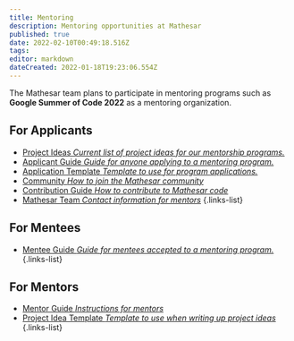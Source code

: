 ```yaml
---
title: Mentoring
description: Mentoring opportunities at Mathesar
published: true
date: 2022-02-10T00:49:18.516Z
tags: 
editor: markdown
dateCreated: 2022-01-18T19:23:06.554Z
---
```


The Mathesar team plans to participate in mentoring programs such as **Google Summer of Code 2022** as a mentoring organization. 

## For Applicants
- [Project Ideas *Current list of project ideas for our mentorship programs.*](/community/mentoring/project-ideas)
- [Applicant Guide *Guide for anyone applying to a mentoring program.*](/en/community/mentoring/applicant-guide)
- [Application Template *Template to use for program applications.*](/en/community/mentoring/application-template)
- [Community *How to join the Mathesar community*](/en/community)
- [Contribution Guide *How to contribute to Mathesar code*](/en/community/contributing)
- [Mathesar Team *Contact information for mentors*](/en/team/members)
{.links-list}

## For Mentees
- [Mentee Guide *Guide for mentees accepted to a mentoring program.*](/en/community/mentoring/mentee-guide)
{.links-list}

## For Mentors
- [Mentor Guide *Instructions for mentors*](/en/community/mentoring/mentor-guide)
- [Project Idea Template *Template to use when writing up project ideas*](/en/community/mentoring/project-idea-template)
{.links-list}